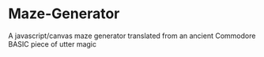 # Maze-Generator
A javascript/canvas maze generator translated from an ancient Commodore BASIC piece of utter magic
